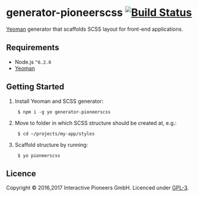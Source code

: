 # generator-pioneerscss [![Build Status](https://secure.travis-ci.org/interactive-pioneers/generator-pioneerscss.svg?branch=master)](http://travis-ci.org/interactive-pioneers/generator-pioneerscss)

[Yeoman](http://yeoman.io) generator that scaffolds SCSS layout for front-end applications.

## Requirements

- Node.js `^6.2.0`
- [Yeoman](http://yeoman.io)

## Getting Started

1. Install Yeoman and SCSS generator:

        $ npm i -g yo generator-pioneerscss

2. Move to folder in which SCSS structure should be created at, e.g.:

        $ cd ~/projects/my-app/styles

3. Scaffold structure by running:

        $ yo pioneerscss

## Licence

Copyright © 2016,2017 Interactive Pioneers GmbH. Licenced under [GPL-3](LICENSE).

